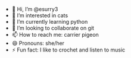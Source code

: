 - 👋 Hi, I’m @esurry3
- 👀 I’m interested in cats
- 🌱 I’m currently learning python
- 💞️ I’m looking to collaborate on git
- 📫 How to reach me: carrier pigeon
- 😄 Pronouns: she/her
- ⚡ Fun fact: I like to crochet and listen to music 

<!---
esurry3/esurry3 is a ✨ special ✨ repository because its `README.md` (this file) appears on your GitHub profile.
You can click the Preview link to take a look at your changes.
--->

